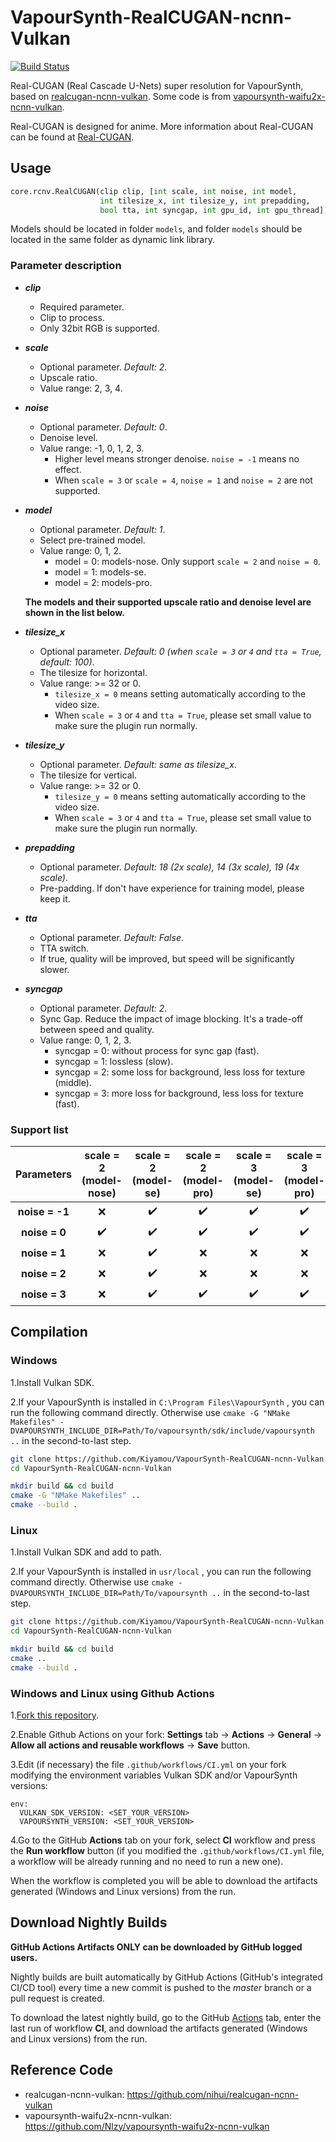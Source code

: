 # VapourSynth-RealCUGAN-ncnn-Vulkan

[![Build Status](https://github.com/Kiyamou/VapourSynth-RealCUGAN-ncnn-Vulkan/workflows/CI/badge.svg)](https://github.com/Kiyamou/VapourSynth-RealCUGAN-ncnn-Vulkan/actions)

Real-CUGAN (Real Cascade U-Nets) super resolution for VapourSynth, based on [realcugan-ncnn-vulkan](https://github.com/nihui/realcugan-ncnn-vulkan). Some code is from [vapoursynth-waifu2x-ncnn-vulkan](https://github.com/Nlzy/vapoursynth-waifu2x-ncnn-vulkan).

Real-CUGAN is designed for anime. More information about Real-CUGAN can be found at [Real-CUGAN](https://github.com/bilibili/ailab/tree/main/Real-CUGAN).

## Usage

```python
core.rcnv.RealCUGAN(clip clip, [int scale, int noise, int model, 
                    int tilesize_x, int tilesize_y, int prepadding, 
                    bool tta, int syncgap, int gpu_id, int gpu_thread])
```
Models should be located in folder `models`, and folder `models` should be located in the same folder as dynamic link library.

### Parameter description

* ***clip***
  * Required parameter.
  * Clip to process.
  * Only 32bit RGB is supported.
* ***scale***
  * Optional parameter. *Default: 2*.
  * Upscale ratio.
  * Value range: 2, 3, 4.
* ***noise***
  * Optional parameter. *Default: 0*.
  * Denoise level.
  * Value range: -1, 0, 1, 2, 3.
    * Higher level means stronger denoise. `noise = -1` means no effect.
    * When `scale = 3` or `scale = 4`, `noise = 1` and `noise = 2` are not supported.
* ***model***
  * Optional parameter. *Default: 1*.
  * Select pre-trained model.
  * Value range: 0, 1, 2.
    * model = 0: models-nose. Only support `scale = 2` and `noise = 0`.
    * model = 1: models-se.
    * model = 2: models-pro.
  
  **The models and their supported upscale ratio and denoise level are shown in the list below.**

* ***tilesize_x***
  * Optional parameter. *Default: 0 (when `scale = 3` or `4` and `tta = True`, default: 100)*.
  * The tilesize for horizontal.
  * Value range: >= 32 or 0.
    * `tilesize_x = 0` means setting automatically according to the video size.
    * When `scale = 3` or `4` and `tta = True`, please set small value to make sure the plugin run normally.
* ***tilesize_y***
  * Optional parameter. *Default: same as tilesize_x*.
  * The tilesize for vertical.
  * Value range: >= 32 or 0.
    * `tilesize_y = 0` means setting automatically according to the video size.
    * When `scale = 3` or `4` and `tta = True`, please set small value to make sure the plugin run normally.
* ***prepadding***
  * Optional parameter. *Default: 18 (2x scale), 14 (3x scale), 19 (4x scale)*.
  * Pre-padding. If don't have experience for training model, please keep it.
* ***tta***
  * Optional parameter. *Default: False*.
  * TTA switch.
  * If true, quality will be improved, but speed will be significantly slower.
* ***syncgap***
  *  Optional parameter. *Default: 2*.
  *  Sync Gap. Reduce the impact of image blocking. It's a trade-off between speed and quality.
  *  Value range: 0, 1, 2, 3.
     * syncgap = 0: without process for sync gap (fast).
     * syncgap = 1: lossless (slow).
     * syncgap = 2: some loss for background, less loss for texture (middle).
     * syncgap = 3: more loss for background, less loss for texture (fast).

### Support list

|   Parameters   | scale = 2<br/>(model-nose) | scale = 2<br/>(model-se) | scale = 2<br/>(model-pro) | scale = 3<br/>(model-se) | scale = 3<br/>(model-pro) | scale = 4<br/>(model-se) |
| :------------: | :------------------------: | :----------------------: | :-----------------------: | :----------------------: | :-----------------------: | :----------------------: |
| **noise = -1** |            :x:             |    :heavy_check_mark:    |    :heavy_check_mark:     |    :heavy_check_mark:    |    :heavy_check_mark:     |    :heavy_check_mark:    |
| **noise = 0**  |     :heavy_check_mark:     |    :heavy_check_mark:    |    :heavy_check_mark:     |    :heavy_check_mark:    |    :heavy_check_mark:     |    :heavy_check_mark:    |
| **noise = 1**  |            :x:             |    :heavy_check_mark:    |            :x:            |           :x:            |            :x:            |           :x:            |
| **noise = 2**  |            :x:             |    :heavy_check_mark:    |            :x:            |           :x:            |            :x:            |           :x:            |
| **noise = 3**  |            :x:             |    :heavy_check_mark:    |    :heavy_check_mark:     |    :heavy_check_mark:    |    :heavy_check_mark:     |    :heavy_check_mark:    |

## Compilation

### Windows

1.Install Vulkan SDK.

2.If your VapourSynth is installed in `C:\Program Files\VapourSynth` , you can run the following command directly. Otherwise use `cmake -G "NMake Makefiles" -DVAPOURSYNTH_INCLUDE_DIR=Path/To/vapoursynth/sdk/include/vapoursynth ..` in the second-to-last step.

```bash
git clone https://github.com/Kiyamou/VapourSynth-RealCUGAN-ncnn-Vulkan.git
cd VapourSynth-RealCUGAN-ncnn-Vulkan

mkdir build && cd build
cmake -G "NMake Makefiles" ..
cmake --build .
```

### Linux

1.Install Vulkan SDK and add to path.

2.If your VapourSynth is installed in `usr/local` , you can run the following command directly. Otherwise use `cmake -DVAPOURSYNTH_INCLUDE_DIR=Path/To/vapoursynth ..` in the second-to-last step.

```bash
git clone https://github.com/Kiyamou/VapourSynth-RealCUGAN-ncnn-Vulkan.git
cd VapourSynth-RealCUGAN-ncnn-Vulkan

mkdir build && cd build
cmake ..
cmake --build .
```

### Windows and Linux using Github Actions

1.[Fork this repository](https://github.com/Kiyamou/VapourSynth-RealCUGAN-ncnn-Vulkan/fork).

2.Enable Github Actions on your fork: **Settings** tab -> **Actions** -> **General** -> **Allow all actions and reusable workflows** -> **Save** button.

3.Edit (if necessary) the file `.github/workflows/CI.yml` on your fork modifying the environment variables Vulkan SDK and/or VapourSynth versions:

```
env:
  VULKAN_SDK_VERSION: <SET_YOUR_VERSION>
  VAPOURSYNTH_VERSION: <SET_YOUR_VERSION>
```

4.Go to the GitHub **Actions** tab on your fork, select **CI** workflow and press the **Run workflow** button (if you modified the `.github/workflows/CI.yml` file, a workflow will be already running and no need to run a new one).

When the workflow is completed you will be able to download the artifacts generated (Windows and Linux versions) from the run.

## Download Nightly Builds

**GitHub Actions Artifacts ONLY can be downloaded by GitHub logged users.**

Nightly builds are built automatically by GitHub Actions (GitHub's integrated CI/CD tool) every time a new commit is pushed to the _master_ branch or a pull request is created.

To download the latest nightly build, go to the GitHub [Actions](https://github.com/Kiyamou/VapourSynth-RealCUGAN-ncnn-Vulkan/actions/workflows/CI.yml) tab, enter the last run of workflow **CI**, and download the artifacts generated (Windows and Linux versions) from the run.

## Reference Code

* realcugan-ncnn-vulkan: https://github.com/nihui/realcugan-ncnn-vulkan
* vapoursynth-waifu2x-ncnn-vulkan: https://github.com/Nlzy/vapoursynth-waifu2x-ncnn-vulkan
